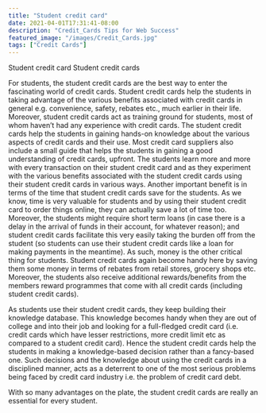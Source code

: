 ```yaml
---
title: "Student credit card"
date: 2021-04-01T17:31:41-08:00
description: "Credit_Cards Tips for Web Success"
featured_image: "/images/Credit_Cards.jpg"
tags: ["Credit Cards"]
---
```


Student credit card 
Student credit cards

For students, the student credit cards are the best way to enter the fascinating world of credit cards. Student credit cards help the students in taking advantage of the various benefits associated with credit cards in general e.g. convenience, safety, rebates etc., much earlier in their life. Moreover, student credit cards act as training ground for students, most of whom haven’t had any experience with credit cards. The student credit cards help the students in gaining hands-on knowledge about the various aspects of credit cards and their use. Most credit card suppliers also include a small guide that helps the students in gaining a good understanding of credit cards, upfront. The students learn more and more with every transaction on their student credit card and as they experiment with the various benefits associated with the student credit cards using their student credit cards in various ways. Another important benefit is in terms of the time that student credit cards save for the students. As we know, time is very valuable for students and by using their student credit card to order things online, they can actually save a lot of time too. Moreover, the students might require short term loans (in case there is a delay in the arrival of funds in their account, for whatever reason); and student credit cards facilitate this very easily taking the burden off from the student (so students can use their student credit cards like a loan for making payments in the meantime). As such, money is the other critical thing for students. Student credit cards again become handy here by saving them some money in terms of rebates from retail stores, grocery shops etc. Moreover, the students also receive additional rewards/benefits from the members reward programmes that come with all credit cards (including student credit cards). 

As students use their student credit cards, they keep building their knowledge database. This knowledge becomes handy when they are out of college and into their job and looking for a full-fledged credit card (i.e. credit cards which have lesser restrictions, more credit limit etc as compared to a student credit card). Hence the student credit cards help the students in making a knowledge-based decision rather than a fancy-based one. Such decisions and the knowledge about using the credit cards in a disciplined manner, acts as a deterrent to one of the most serious problems being faced by credit card industry i.e. the problem of credit card debt.

With so many advantages on the plate, the student credit cards are really an essential for every student. 
 

